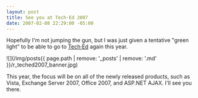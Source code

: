 ```yaml
---
layout: post
title: See you at Tech·Ed 2007
date: 2007-02-08 22:29:00 -05:00
---
```


Hopefully I'm not jumping the gun, but I was just given a tentative "green light" to be able to go to [Tech·Ed](http://www.microsoft.com/teched) again this year. 

![](/img/posts{{ page.path | remove: '_posts' | remove: '.md' }}/r_teched2007_banner.jpg) 

This year, the focus will be on all of the newly released products, such as Vista, Exchange Server 2007, Office 2007, and ASP.NET AJAX. I'll see you there.
